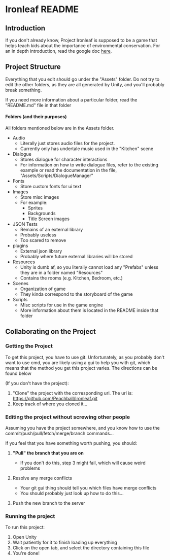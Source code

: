 # Ironleaf README

## Introduction
If you don't already know, Project Ironleaf is supposed to be a game that helps
teach kids about the importance of environmental conservation. For an in depth
introduction, read the google doc
[here](https://docs.google.com/document/d/1HhQErnrNDoxUpR7yLLR10mJFNeiB26RELpW2iAmQV38/edit).

## Project Structure
Everything that you edit should go under the "Assets" folder. Do not try to edit
the other folders, as they are all generated by Unity, and you'll probably break
something.

If you need more information about a particular folder, read the "README.md"
file in that folder

#### Folders (and their purposes)
All folders mentioned below are in the Assets folder.
* Audio
	* Literally just stores audio files for the project.
	* Currently only has undertale music used in the "Kitchen" scene
* Dialogue
	* Stores dialogue for character interactions
	* For information on how to write dialogue files, refer to the existing
	  example or read the documentation in the file,
	  "Assets/Scripts/DialogueManager"
* Fonts
	* Store custom fonts for ui text
* Images
	* Store misc images
	* For example:
		* Sprites
		* Backgrounds
		* Title Screen images
* JSON Tests
	* Remains of an external library
	* Probably useless
	* Too scared to remove
* plugins
	* External json library
	* Probably where future external libraries will be stored
* Resources
	* Unity is dumb af, so you literally cannot load any "Prefabs" unless they
	  are in a folder named "Resources"
	* Contains the rooms (e.g. Kitchen, Bedroom, etc.)
* Scenes
	* Organization of game
	* They kinda correspond to the storyboard of the game
* Scripts
	* Misc scripts for use in the game engine
	* More information about them is located in the README inside that folder

## Collaborating on the Project

### Getting the Project
To get this project, you have to use git. Unfortunately, as you probably don't
want to use cmd, you are likely using a gui to help you with git, which means
that the method you get this project varies. The directions can be found below

(If you don't have the project):

1. "Clone" the project with the corresponding url. The url is:
   https://github.com/Peachball/Ironleaf.git
2. Keep track of where you cloned it...

### Editing the project without screwing other people
Assuming you have the project somewhere, and you know how to use the
commit/push/pull/fetch/merge/branch commands...

If you feel that you have something worth pushing, you should:

1. **"Pull" the branch that you are on**
	* If you don't do this, step 3 might fail, which will cause weird problems

2. Resolve any merge conflicts
	* Your git gui thing should tell you which files have merge conflicts
	* You should probably just look up how to do this...
3. Push the new branch to the server

### Running the project
To run this project:

1. Open Unity
2. Wait patiently for it to finish loading up everything
3. Click on the open tab, and select the directory containing this file
4. You're done!
